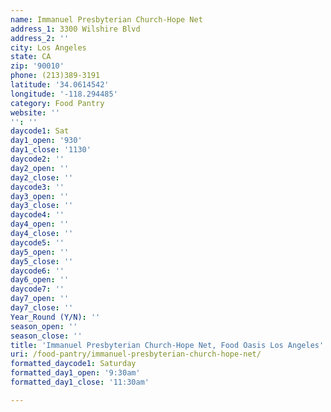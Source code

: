 ```yaml
---
name: Immanuel Presbyterian Church-Hope Net
address_1: 3300 Wilshire Blvd
address_2: ''
city: Los Angeles
state: CA
zip: '90010'
phone: (213)389-3191
latitude: '34.0614542'
longitude: '-118.294485'
category: Food Pantry
website: ''
'': ''
daycode1: Sat
day1_open: '930'
day1_close: '1130'
daycode2: ''
day2_open: ''
day2_close: ''
daycode3: ''
day3_open: ''
day3_close: ''
daycode4: ''
day4_open: ''
day4_close: ''
daycode5: ''
day5_open: ''
day5_close: ''
daycode6: ''
day6_open: ''
daycode7: ''
day7_open: ''
day7_close: ''
Year_Round (Y/N): ''
season_open: ''
season_close: ''
title: 'Immanuel Presbyterian Church-Hope Net, Food Oasis Los Angeles'
uri: /food-pantry/immanuel-presbyterian-church-hope-net/
formatted_daycode1: Saturday
formatted_day1_open: '9:30am'
formatted_day1_close: '11:30am'

---
```

